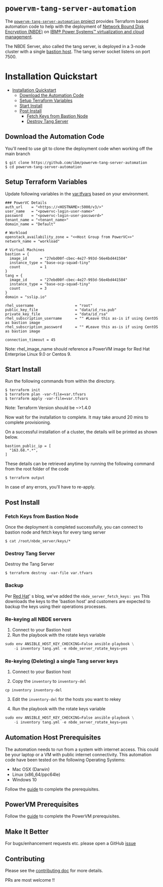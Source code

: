# `powervm-tang-server-automation`

The [`powervm-tang-server-automation` project](https://github.com/IBM/powervm-tang-server-automation) provides Terraform based automation code to help with the deployment of [Network Bound Disk Encryption (NBDE)](https://github.com/linux-system-roles/nbde_server) on [IBM® Power Systems™ virtualization and cloud management](https://www.ibm.com/products/powervc).

The NBDE Server, also called the tang server, is deployed in a 3-node cluster with a single [bastion host](https://en.wikipedia.org/wiki/Bastion_host). The tang server socket listens on port 7500.

# Installation Quickstart

- [Installation Quickstart](#installation-quickstart)
    - [Download the Automation Code](#download-the-automation-code)
    - [Setup Terraform Variables](#setup-terraform-variables)
    - [Start Install](#start-install)
    - [Post Install](#post-install)
        - [Fetch Keys from Bastion Node](#fetch-keys-from-bastion-node)
        - [Destroy Tang Server](#destroy-tang-server)

## Download the Automation Code

You'll need to use git to clone the deployment code when working off the main branch

```
$ git clone https://github.com/ibm/powervm-tang-server-automation
$ cd powervm-tang-server-automation
```

## Setup Terraform Variables

Update following variables in the [var.tfvars](../var.tfvars) based on your environment.

```
### PowerVC Details
auth_url    = "<https://<HOSTNAME>:5000/v3/>"
user_name   = "<powervc-login-user-name>"
password    = "<powervc-login-user-password>"
tenant_name = "<tenant_name>"
domain_name = "Default"

# Workload
openstack_availability_zone = "<<Host Group from PowerVC>>"
network_name = "workload"

# Virtual Machines
bastion = {
  image_id      = "27ebd00f-cbec-4e27-993d-56e4bd441584"
  instance_type = "base-ocp-squad-tiny"
  count         = 1
}
tang = {
  image_id      = "27ebd00f-cbec-4e27-993d-56e4bd441584"
  instance_type = "base-ocp-squad-tiny"
  count         = 3
}
domain = "sslip.io"

rhel_username                   = "root"
public_key_file                 = "data/id_rsa.pub"
private_key_file                = "data/id_rsa"
rhel_subscription_username      = "" #Leave this as-is if using CentOS as bastion image
rhel_subscription_password      = "" #Leave this as-is if using CentOS as bastion image

connection_timeout = 45
```

Note: rhel_image_name should reference a PowerVM image for Red Hat Enterprise Linux 9.0 or Centos 9. 

## Start Install

Run the following commands from within the directory.

```
$ terraform init
$ terraform plan -var-file=var.tfvars
$ terraform apply -var-file=var.tfvars
```

Note: Terraform Version should be ~>1.4.0

Now wait for the installation to complete. It may take around 20 mins to complete provisioning.

On a successful installation of a cluster, the details will be printed as shown below.

```
bastion_public_ip = [
  "163.68.*.*",
]
```

These details can be retrieved anytime by running the following command from the root folder of the code

```
$ terraform output
```

In case of any errors, you'll have to re-apply.

## Post Install

### Fetch Keys from Bastion Node

Once the deployment is completed successfully, you can connect to bastion node and fetch keys for every tang server

```
$ cat /root/nbde_server/keys/*
```

### Destroy Tang Server

Destroy the Tang Server

```
$ terraform destroy -var-file var.tfvars
```

### Backup

Per [Red Hat](https://www.redhat.com/en/blog/advanced-automation-and-management-network-bound-disk-encryption-rhel-system-roles)'
s blog, we've added the `nbde_server_fetch_keys: yes` This downloads the keys to the 'bastion host' and customers are
expected to backup the keys using their operations processes.

### Re-keying all NBDE servers

1. Connect to your Bastion host
2. Run the playbook with the rotate keys variable

```terraform
sudo env ANSIBLE_HOST_KEY_CHECKING=False ansible-playbook \
    -i inventory tang.yml -e nbde_server_rotate_keys=yes
```

### Re-keying (Deleting) a single Tang server keys

1. Connect to your Bastion host

2. Copy the `inventory` to `inventory-del`

```cp inventory inventory-del```

3. Edit the `inventory-del` for the hosts you want to rekey

4. Run the playbook with the rotate keys variable

```terraform
sudo env ANSIBLE_HOST_KEY_CHECKING=False ansible-playbook \
    -i inventory tang.yml -e nbde_server_rotate_keys=yes
```

## Automation Host Prerequisites

The automation needs to run from a system with internet access. This could be your laptop or a VM with public internet
connectivity. This automation code have been tested on the following Operating Systems:

- Mac OSX (Darwin)
- Linux (x86_64/ppc64le)
- Windows 10

Follow the [guide](docs/automation_host_prereqs.md) to complete the prerequisites.

## PowerVM Prerequisites

Follow the [guide](docs/prereqs_powervm.md) to complete the PowerVM prerequisites.

## Make It Better

For bugs/enhancement requests etc. please open a GitHub [issue](https://github.com/ibm/powervm-tang-server-automation/issues)

## Contributing

Please see the [contributing doc](CONTRIBUTING.md) for more details.

PRs are most welcome !!
